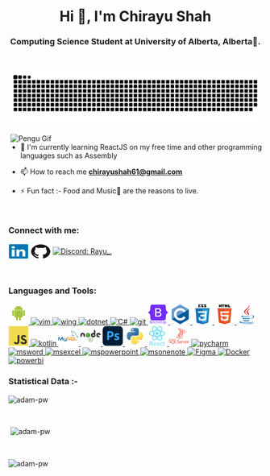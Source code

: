 <h1 align="center">Hi 👋, I'm Chirayu Shah</h1>
<h3 align="center">Computing Science Student at University of Alberta, Alberta🌟.</h3>

<br>

![](https://raw.githubusercontent.com/platane/snk/output/github-contribution-grid-snake-dark.svg)

<p><img align="right" src="https://media4.giphy.com/media/v1.Y2lkPTc5MGI3NjExYjUxemhrNGZibDNlbjh4c3J3aXFnMHVwZDRjMGh4YnZrZmw3OTlnMCZlcD12MV9pbnRlcm5hbF9naWZfYnlfaWQmY3Q9Zw/QDjpIL6oNCVZ4qzGs7/giphy.gif" alt="Pengu Gif" style="
            width:500px;
            height: auto;"/></p>

- 🌱 I'm currently learning ReactJS on my free time and other programming languages such as Assembly

- 📫 How to reach me **chirayushah61@gmail.com**

- ⚡ Fun fact :- Food and Music🎵 are the reasons to live.

<br>

<h3 align="left">Connect with me:</h3>
<p align="left">
  <a href="https://www.linkedin.com/in/chirayu-shah-aug/" target="blank">
              <img align="center" src="https://raw.githubusercontent.com/devicons/devicon/refs/heads/master/icons/linkedin/linkedin-original.svg" alt="Linkedin link" height="30" width="40" /></a>
  <a href="https://github.com/cshah25" target="blank">
              <img align="center" src="https://raw.githubusercontent.com/devicons/devicon/refs/heads/master/icons/github/github-original.svg" alt="Github link" height="30" width="40" /></a>
  <a href="https://discord.com/users/422815658150068226" target="blank">
              <img align="center" src="https://cdn.prod.website-files.com/6257adef93867e50d84d30e2/636e0a69f118df70ad7828d4_icon_clyde_blurple_RGB.svg" alt="Discord: Rayu_." height=30" width="40"></a>
</p>

<br>

<h3 align="left">Languages and Tools:</h3>
            <a href="https://developer.android.com" target="_blank">
                        <img src="https://raw.githubusercontent.com/devicons/devicon/master/icons/android/android-original-wordmark.svg" alt="android" width="40" height="40" /> </a>
            <a href = "https://www.vim.org/" target = "_blank">
                        <img src = "https://upload.wikimedia.org/wikipedia/commons/thumb/9/9f/Vimlogo.svg/1022px-Vimlogo.svg.png" alt="vim" width="40"  height="40"/> </a>
            <a href = "https://wingware.com/" target = "_blank"> 
                        <img src = "https://i.ibb.co/hMTyD9g/pngwing-com.png" alt="wing" width="40" height="40"/> </a>
            <a href="https://www.typescriptlang.org/" target="_blank">
                        <img src="https://img.icons8.com/?size=100&id=uJM6fQYqDaZK&format=png&color=000000" alt="dotnet" width="40" height="40"/> </a>
            <a href = "https://en.wikipedia.org/wiki/C_Sharp_(programming_language)" target = "_blank"> 
                        <img src = "https://upload.wikimedia.org/wikipedia/commons/thumb/b/bd/Logo_C_sharp.svg/1200px-Logo_C_sharp.svg.png" alt = "C#" width = "40" height = "40"/> </a>
            <a href = "https://git-scm.com" target = "_blank"> 
                        <img src = "https://www.vectorlogo.zone/logos/git-scm/git-scm-icon.svg" alt="git" width="40" height="40"/> </a>
            <a href="https://getbootstrap.com" target="_blank" rel="noreferrer">
                        <img src="https://raw.githubusercontent.com/devicons/devicon/master/icons/bootstrap/bootstrap-plain-wordmark.svg" alt="bootstrap" width="40" height="40" /> </a>
            <a href="https://www.cprogramming.com/" target="_blank">
                        <img src="https://raw.githubusercontent.com/devicons/devicon/master/icons/c/c-original.svg" alt="c" width="40" height="40" /> </a>
            <a href="https://www.w3schools.com/css/" target="_blank"> 
                        <img src="https://raw.githubusercontent.com/devicons/devicon/master/icons/css3/css3-original-wordmark.svg" alt="css3" width="40" height="40" /> </a>
            <a href="https://www.w3.org/html/" target="_blank" rel="noreferrer"> 
                        <img src="https://raw.githubusercontent.com/devicons/devicon/master/icons/html5/html5-original-wordmark.svg" alt="html5" width="40" height="40" /> </a>
            <a href="https://www.java.com" target="_blank" rel="noreferrer"> 
                        <img src="https://raw.githubusercontent.com/devicons/devicon/master/icons/java/java-original.svg" alt="java" width="40" height="40" /> </a>
            <a href="https://developer.mozilla.org/en-US/docs/Web/JavaScript" target="_blank"> 
                        <img src="https://raw.githubusercontent.com/devicons/devicon/master/icons/javascript/javascript-original.svg" alt="javascript" width="40" height="40" /> </a>
            <a href="https://kotlinlang.org" target="_blank" rel="noreferrer">
                        <img src="https://www.vectorlogo.zone/logos/kotlinlang/kotlinlang-icon.svg" alt="kotlin" width="40" height="40" /> </a>
            <a href="https://www.mysql.com/" target="_blank" rel="noreferrer"> 
                        <img src="https://raw.githubusercontent.com/devicons/devicon/master/icons/mysql/mysql-original-wordmark.svg" alt="mysql" width="40" height="40" /> </a> 
            <a href="https://nodejs.org" target="_blank" rel="noreferrer"> 
                        <img src="https://raw.githubusercontent.com/devicons/devicon/master/icons/nodejs/nodejs-original-wordmark.svg" alt="nodejs" width="40" height="40" /> </a> 
            <a href="https://www.photoshop.com/en" target="_blank" rel="noreferrer">
                        <img src="https://raw.githubusercontent.com/devicons/devicon/refs/heads/master/icons/photoshop/photoshop-original.svg" alt="photoshop" width="40" height="40" /> </a>
            <a href="https://www.python.org" target="_blank" rel="noreferrer"> 
                        <img src="https://raw.githubusercontent.com/devicons/devicon/master/icons/python/python-original.svg" alt="python" width="40" height="40" /> </a>
            <a href="https://reactjs.org/" target="_blank" rel="noreferrer"> 
                        <img src="https://raw.githubusercontent.com/devicons/devicon/master/icons/react/react-original-wordmark.svg" alt="react" width="40" height="40" /> </a>
            <a href="https://https://www.microsoft.com/en-ca/sql-server/sql-server-2022/" target="_blank" rel="noreferrer">
                        <img src="https://raw.githubusercontent.com/devicons/devicon/refs/heads/master/icons/microsoftsqlserver/microsoftsqlserver-plain-wordmark.svg" alt="SQL Server" width="40" height="40" /> </a>
            <a href = "https://www.jetbrains.com/pycharm" target = "_blank"> 
                        <img src = "https://img.icons8.com/color/344/pycharm.png" alt="pycharm" width="40" height="40"/> </a>
            <a href = "https://www.microsoft.com/en-in/microsoft-365/word" target = "_blank"> 
                        <img src = "https://img.icons8.com/color/344/microsoft-word-2019--v2.png" alt="msword" width="40" height="40"/> </a>
            <a href = "https://www.microsoft.com/en-in/microsoft-365/excel" target = "_blank"> 
                        <img src = "https://img.icons8.com/color/344/microsoft-excel-2019--v1.png" alt="msexcel" width="40" height="40"/> </a>
            <a href = "https://www.microsoft.com/en-in/microsoft-365/powerpoint" target = "_blank">
                          <img src = "https://img.icons8.com/color/344/microsoft-powerpoint-2019--v1.png" alt="mspowerpoint" width="40" height="40"/> </a>
            <a href = "https://www.microsoft.com/en-us/microsoft-365/onenote/digital-note-taking-app" target = "_blank">
                          <img src = "https://img.icons8.com/color/344/microsoft-onenote-2019.png" alt="msonenote" width="40" height="40"/> </a>
            <a href="https://www.figma.com" target="_blank">
                        <img src="https://img.icons8.com/?size=100&id=zfHRZ6i1Wg0U&format=png&color=000000" alt="Figma" width="40" height="40"/> </a>
            <a href="https://www.docker.com/" target="_blank"> 
                        <img src="https://img.icons8.com/?size=100&id=cdYUlRaag9G9&format=png&color=000000" alt="Docker" width="40" height="40"/> </a>
            <a href="https://firebase.google.com/" target="_blank">
                        <img src="https://img.icons8.com/?size=100&id=87330&format=png&color=000000" alt="powerbi" width="40" height="40"/> </a>

<br>

<h3>Statistical Data :-</h3>

<p><img align="center"
    src="https://github-readme-stats.vercel.app/api/top-langs?username=cshah25&show_icons=true&locale=en&bg_color=0d1117&text_color=ffffff&layout=compact"
    alt="adam-pw" 
    bg_color=#808080/></p>

<br>

<p>&nbsp;<img align="center" src="https://github-readme-stats.vercel.app/api?username=cshah25&show_icons=true&locale=en&bg_color=0d1117&text_color=ffffff&repo=convoychat"
    alt="adam-pw" /></p>

<br>

<p><img align="center" src="https://github-readme-streak-stats.herokuapp.com/?user=cshah25&theme=dark&background=0d1117&date_format=M%20j%5B%2C%20Y%5D" alt="adam-pw" /></p>

